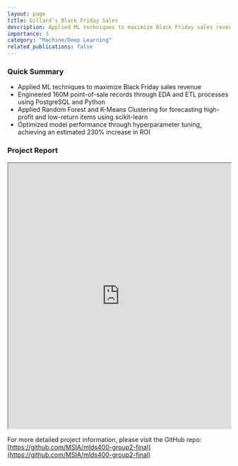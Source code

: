 ```yaml
---
layout: page
title: Dillard’s Black Friday Sales
description: Applied ML techniques to maximize Black Friday sales revenue
importance: 3
category: "Machine/Deep Learning"
related_publications: false
---
```


### Quick Summary

- Applied ML techniques to maximize Black Friday sales revenue
- Engineered 160M point-of-sale records through EDA and ETL processes using PostgreSQL and Python
- Applied Random Forest and K-Means Clustering for forecasting high-profit and low-return items using scikit-learn
- Optimized model performance through hyperparameter tuning, achieving an estimated 230% increase in ROI

### Project Report

<iframe src="https://drive.google.com/file/d/1YVFyaYHRFi5i68LV6iKovaxK8xmPdrF5/preview" width="100%" height="600px" allow="autoplay"></iframe>

For more detailed project information, please visit the GitHub repo: [https://github.com/MSIA/mlds400-group2-final](https://github.com/MSIA/mlds400-group2-final)
